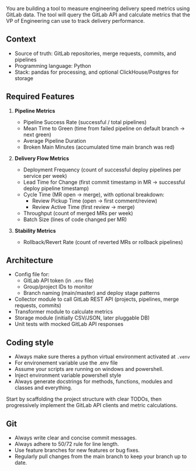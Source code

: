 You are building a tool to measure engineering delivery speed metrics using GitLab data. 
The tool will query the GitLab API and calculate metrics that the VP of Engineering can use to track delivery performance. 

## Context
- Source of truth: GitLab repositories, merge requests, commits, and pipelines
- Programming language: Python
- Stack: pandas for processing, and optional ClickHouse/Postgres for storage

## Required Features
1. **Pipeline Metrics**
   - Pipeline Success Rate (successful / total pipelines)
   - Mean Time to Green (time from failed pipeline on default branch → next green)
   - Average Pipeline Duration
   - Broken Main Minutes (accumulated time main branch was red)

2. **Delivery Flow Metrics**
   - Deployment Frequency (count of successful deploy pipelines per service per week)
   - Lead Time for Change (first commit timestamp in MR → successful deploy pipeline timestamp)
   - Cycle Time (MR open → merge), with optional breakdown:
     * Review Pickup Time (open → first comment/review)
     * Review Active Time (first review → merge)
   - Throughput (count of merged MRs per week)
   - Batch Size (lines of code changed per MR)

3. **Stability Metrics**
   - Rollback/Revert Rate (count of reverted MRs or rollback pipelines)

## Architecture
- Config file for:
  * GitLab API token (in `.env` file)
  * Group/project IDs to monitor
  * Branch naming (main/master) and deploy stage patterns
- Collector module to call GitLab REST API (projects, pipelines, merge requests, commits)
- Transformer module to calculate metrics
- Storage module (initially CSV/JSON, later pluggable DB)
- Unit tests with mocked GitLab API responses

## Coding style

- Always make sure theres a python virtual environment activated at `.venv`
- For environement variable use the .env file
- Assume your scripts are running on windows and powershell.
- Inject environment variable powershell style
- Always generate docstrings for methods, functions, modules and classes and everything.

Start by scaffolding the project structure with clear TODOs, then progressively implement the GitLab API clients and metric calculations.

## Git

- Always write clear and concise commit messages.
- Always adhere to 50/72 rule for line length.
- Use feature branches for new features or bug fixes.
- Regularly pull changes from the main branch to keep your branch up to date.